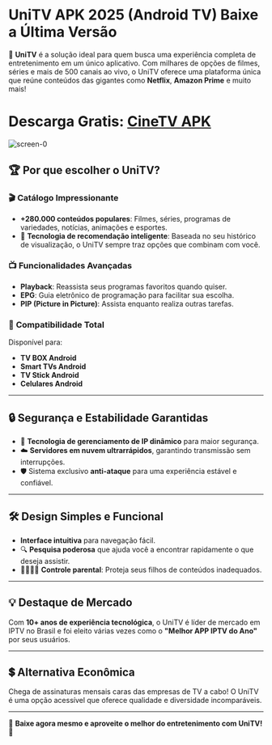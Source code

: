 # UniTV APK 2025 (Android TV) Baixe a Última Versão

🌟 **UniTV** é a solução ideal para quem busca uma experiência completa de entretenimento em um único aplicativo. Com milhares de opções de filmes, séries e mais de 500 canais ao vivo, o UniTV oferece uma plataforma única que reúne conteúdos das gigantes como **Netflix**, **Amazon Prime** e muito mais!

# Descarga Gratis: [CineTV APK](https://modmeme.com/pt/cinetv/)

![screen-0](https://github.com/user-attachments/assets/b2b5805b-f28d-4bbd-bea8-6b43bbf4eb5e)

## 🏆 **Por que escolher o UniTV?**

### 🎬 **Catálogo Impressionante**
- **+280.000 conteúdos populares**: Filmes, séries, programas de variedades, notícias, animações e esportes.
- 🎯 **Tecnologia de recomendação inteligente**: Baseada no seu histórico de visualização, o UniTV sempre traz opções que combinam com você.

### 📺 **Funcionalidades Avançadas**
- **Playback**: Reassista seus programas favoritos quando quiser.
- **EPG**: Guia eletrônico de programação para facilitar sua escolha.
- **PIP (Picture in Picture)**: Assista enquanto realiza outras tarefas.

### 📱 **Compatibilidade Total**
Disponível para:
- **TV BOX Android**
- **Smart TVs Android**
- **TV Stick Android**
- **Celulares Android**

---

## 🔒 **Segurança e Estabilidade Garantidas**
- 🚀 **Tecnologia de gerenciamento de IP dinâmico** para maior segurança.
- ☁️ **Servidores em nuvem ultrarrápidos**, garantindo transmissão sem interrupções.
- 🛡️ Sistema exclusivo **anti-ataque** para uma experiência estável e confiável.

---

## 🛠️ **Design Simples e Funcional**
- **Interface intuitiva** para navegação fácil.
- 🔍 **Pesquisa poderosa** que ajuda você a encontrar rapidamente o que deseja assistir.
- 👨‍👩‍👧‍👦 **Controle parental**: Proteja seus filhos de conteúdos inadequados.

---

## 💡 **Destaque de Mercado**
Com **10+ anos de experiência tecnológica**, o UniTV é líder de mercado em IPTV no Brasil e foi eleito várias vezes como o **"Melhor APP IPTV do Ano"** por seus usuários.

---

## 💲 **Alternativa Econômica**
Chega de assinaturas mensais caras das empresas de TV a cabo! O UniTV é uma opção acessível que oferece qualidade e diversidade incomparáveis.

---

🎉 **Baixe agora mesmo e aproveite o melhor do entretenimento com UniTV!** 🌟
